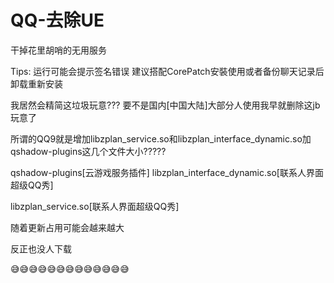 # QQ-去除UE 
干掉花里胡哨的无用服务

Tips: 运行可能会提示签名错误 建议搭配CorePatch安裝使用或者备份聊天记录后卸载重新安装

我居然会精简这垃圾玩意???
要不是国内[中国大陆]大部分人使用我早就删除这jb玩意了

所谓的QQ9就是增加libzplan_service.so和libzplan_interface_dynamic.so加qshadow-plugins这几个文件大小?????

qshadow-plugins[云游戏服务插件]
libzplan_interface_dynamic.so[联系人界面超级QQ秀]

libzplan_service.so[联系人界面超级QQ秀]

随着更新占用可能会越来越大

反正也没人下载

😅😅😅😅😅😅😅😅😅😅😅😅😅
